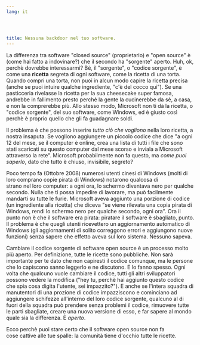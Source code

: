```yaml
---
lang: it




title: Nessuna backdoor nel tuo software.
---
```


La differenza tra software "closed source" (proprietario) e "open 
source" è (come hai fatto a indovinare?) che il secondo ha "sorgente" aperto.
Huh, ok, perchè dovrebbe interessarmi? Bè, il "sorgente", o "codice sorgente", è come
una <b>ricetta</b> segreta di ogni software, come la ricetta di una torta. 
Quando compri una torta, non puoi in alcun modo capire la ricetta precisa 
(anche se puoi intuire qualche ingrediente, "c'è del cocco qui"). Se una pasticceria 
rivelasse la ricetta per la sua cheesecake super famosa, andrebbe in fallimento 
presto perchè la gente la cucinerebbe da sè, a casa, e non la comprerebbe più. 
Allo stesso modo, Microsoft non ti dà la ricetta, o "codice sorgente", del suo software,
come Windows, ed è giusto così perchè è proprio quello che gli fa guadagnare soldi.

Il problema è che possono inserire <i>tutto ciò che vogliono</i> nella
loro ricetta, a nostra insaputa. Se vogliono aggiungere un piccolo codice
che dice "a ogni 12 del mese, se il computer è online, crea una lista di 
tutti i file che sono stati scaricati su questo computer dal mese 
scorso e inviala a Microsoft attraverso la rete". Microsoft 
probabilmente non fa questo, ma <i>come puoi saperlo</i>, dato che 
tutto è chiuso, invisibile, segreto?

Poco tempo fa (Ottobre 2008) numerosi utenti cinesi di Windows
(molti di loro comprano copie pirata di Windows) notarono qualcosa di  
strano nel loro computer: a ogni ora, lo schermo diventava nero per 
qualche secondo. Nulla che ti possa impedire di lavorare, ma può facilmente 
mandarti su tutte le furie. Microsoft aveva aggiunto una porzione di codice 
(un ingrediente alla ricetta) che diceva "se viene rilevata una copia 
pirata di Windows, rendi lo schermo nero per qualche secondo, ogni ora". Ora 
il punto non è che il software era pirata: piratare il software è 
sbagliato, punto. Il problema è che quegli utenti ricevettero un aggiornamento 
automatico di Windows (gli aggiornamenti di solito correggono errori e aggiungono
nuove funzioni) senza sapere che effetto aveva sul loro sistema. Nessuno sapeva.

Cambiare il codice sorgente di software open source è un processo molto 
più aperto. Per definizione, tutte le ricette sono pubbliche. Non sarà 
importante per te dato che non capiresti il codice comunque, ma le persone 
che lo capiscono sanno leggerlo e ne discutono. E lo fanno spesso. Ogni 
volta che qualcuno vuole cambiare il codice, tutti gli altri sviluppatori 
possono vedere la modifica ("hey tu, perchè hai aggiunto questo codice che spia 
cosa digita l'utente, sei impazzito?"). E anche se l'intera squadra
di manutentori di una prozione di codice impazziscono e cominciano 
ad aggiungere schifezze all'interno del loro codice sorgente, qualcuno 
al di fuori della squadra può prendere senza problemi il codice, rimuovere
tutte le parti sbagliate, creare una nuova versione di esso, e far sapere
al mondo quale sia la differenza. È <i>aperto</i>.

Ecco perchè puoi stare certo che il software open source non fa  
cose cattive alle tue spalle: la comunità tiene d'occhio tutte le 
ricette.





